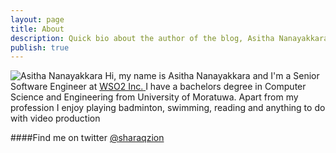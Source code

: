 ```yaml
---
layout: page
title: About
description: Quick bio about the author of the blog, Asitha Nanayakkara
publish: true
---
```


<div itemscope itemtype="http://schema.org/Person"> 
    <img itemprop="image" class="profile-image" src="{{ site.avatar }}" alt="Asitha Nanayakkara"/>
    Hi, my name is 
    <span itemprop="name">Asitha Nanayakkara</span> and I'm a 
    <span itemprop="jobTitle">Senior Software Engineer</span> at 
    <span itemprop='memberof'>
        <span itemscope itemtype="http://schema.org/Organization" >
            <a href="http://wso2.com/about/team/asitha_nanayakkara/">
                <span itemprop='name'>WSO2 Inc.</span>
            </a>
        </span>
    </span>
    I have a bachelors degree in Computer Science and Engineering from University of Moratuwa. 
    Apart from my profession I enjoy playing badminton, swimming, reading and anything to do with 
    video production
</div>

####Find me on twitter [@sharaqzion](https://twitter.com/sharaqzion)
